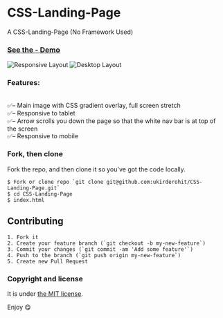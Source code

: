 # CSS-Landing-Page
A CSS-Landing-Page (No Framework Used)

### [See the - Demo](https://ukirderohit.com/CSS-Landing-Page/)

![Responsive Layout](https://ukirderohit.com/CSS-Landing-Page/screenshot/mobile.jpg)
![Desktop Layout](https://ukirderohit.com/CSS-Landing-Page/screenshot/pc.jpg)


### Features:
<br>:white_check_mark:– Main image with CSS gradient overlay, full screen stretch
<br>:white_check_mark:– Responsive to tablet<br>
:white_check_mark:– Arrow scrolls you down the page so that the white nav bar is at top of the screen
<br>:white_check_mark:– Responsive to mobile<br>


### Fork, then clone

Fork the repo, and then clone it so you've got the code locally.

```
$ Fork or clone repo `git clone git@github.com:ukirderohit/CSS-Landing-Page.git`
$ cd CSS-Landing-Page
$ index.html
```

## Contributing
```
1. Fork it
2. Create your feature branch (`git checkout -b my-new-feature`)
3. Commit your changes (`git commit -am 'Add some feature'`)
4. Push to the branch (`git push origin my-new-feature`)
5. Create new Pull Request
```
### Copyright and license

It is under [the MIT license](/LICENSE).

Enjoy :yum:

